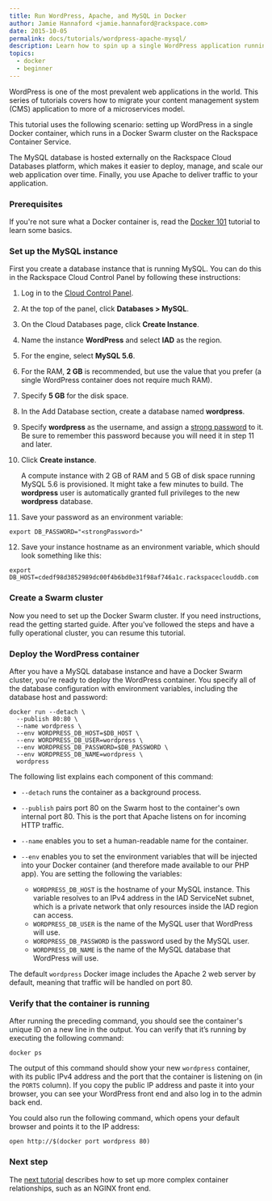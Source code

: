 ```yaml
---
title: Run WordPress, Apache, and MySQL in Docker
author: Jamie Hannaford <jamie.hannaford@rackspace.com>
date: 2015-10-05
permalink: docs/tutorials/wordpress-apache-mysql/
description: Learn how to spin up a single WordPress application running Apache and MySQL on the Rackspace Container Service
topics:
  - docker
  - beginner
---
```


WordPress is one of the most prevalent web applications in the world. This
series of tutorials covers how to migrate your content management system (CMS)
application to more of a microservices model.

This tutorial uses the following scenario: setting up WordPress in a single
Docker container, which runs in a Docker Swarm cluster on the Rackspace
Container Service.

The MySQL database is hosted externally on the Rackspace Cloud Databases platform,
which makes it easier to deploy, manage, and scale our web application over time.
Finally, you use Apache to deliver traffic to your application.

### Prerequisites

If you're not sure what a Docker container is, read the
[Docker 101](../docker-101-introduction-docker) tutorial to learn some basics.

### Set up the MySQL instance

First you create a database instance that is running MySQL. You can do this in
the Rackspace Cloud Control Panel by following these instructions:

1. Log in to the [Cloud Control Panel](https://mycloud.rackspace.com/).
2. At the top of the panel, click **Databases > MySQL**.
3. On the Cloud Databases page, click **Create Instance**.
4. Name the instance **WordPress** and select **IAD** as the region.
5. For the engine, select **MySQL 5.6**.
6. For the RAM, **2 GB** is recommended, but use the value that you prefer (a single
   WordPress container does not require much RAM).
7. Specify **5 GB** for the disk space.
8. In the Add Database section, create a database named **wordpress**.
9. Specify **wordpress** as the username, and assign a
   [strong password](https://strongpasswordgenerator.com/) to it. Be sure to
   remember this password because you will need it in step 11 and later.
10. Click **Create instance**.

    A compute instance with 2 GB of RAM and 5 GB of disk space running MySQL
    5.6 is provisioned. It might take a few minutes to build. The **wordpress**
    user is automatically granted full privileges to the new **wordpress**
    database.
11. Save your password as an environment variable:

  ```
  export DB_PASSWORD="<strongPassword>"
  ```

12. Save your instance hostname as an environment variable, which should look
    something like this:

  ```
  export DB_HOST=cdedf98d3852989dc00f4b6bd0e31f98af746a1c.rackspaceclouddb.com
  ```

### Create a Swarm cluster

Now you need to set up the Docker Swarm cluster. If you need instructions, read
the getting started guide. After you've followed the steps and have a fully
operational cluster, you can resume this tutorial.

### Deploy the WordPress container

After you have a MySQL database instance and have a Docker Swarm cluster, you're
ready to deploy the WordPress container. You specify all of the database
configuration with environment variables, including the database host and
password:

```
docker run --detach \
  --publish 80:80 \
  --name wordpress \
  --env WORDPRESS_DB_HOST=$DB_HOST \
  --env WORDPRESS_DB_USER=wordpress \
  --env WORDPRESS_DB_PASSWORD=$DB_PASSWORD \
  --env WORDPRESS_DB_NAME=wordpress \
  wordpress
```

The following list explains each component of this command:

* `--detach` runs the container as a background process.
* `--publish` pairs port 80 on the Swarm host to the container's own internal port 80.
This is the port that Apache listens on for incoming HTTP traffic.
* `--name` enables you to set a human-readable name for the container.
* `--env` enables you to set the environment variables that will be injected into
your Docker container (and therefore made available to our PHP app). You are
setting the following the variables:

  * `WORDPRESS_DB_HOST` is the hostname of your MySQL instance. This variable
     resolves to an IPv4 address in the IAD ServiceNet subnet, which is a
     private network that only resources inside the IAD region can access.
  * `WORDPRESS_DB_USER` is the name of the MySQL user that WordPress will use.
  * `WORDPRESS_DB_PASSWORD` is the password used by the MySQL user.
  * `WORDPRESS_DB_NAME` is the name of the MySQL database that WordPress will use.

The default `wordpress` Docker image includes the Apache 2 web server by default,
meaning that traffic will be handled on port 80.

### Verify that the container is running

After running the preceding command, you should see the container's unique ID
on a new line in the output. You can verify that it’s running by executing the
following command:

```
docker ps
```

The output of this command should show your new `wordpress` container, with its
public IPv4 address and the port that the container is listening on (in the
`PORTS` column). If you copy the public IP address and paste it into your
browser, you can see your WordPress front end and also log in to the admin back
end.

You could also run the following command, which opens your default browser and
points it to the IP address:

```
open http://$(docker port wordpress 80)
```

### Next step

The [next tutorial](../linking-wordpress-containers) describes how to set up
more complex container relationships, such as an NGINX front end.
